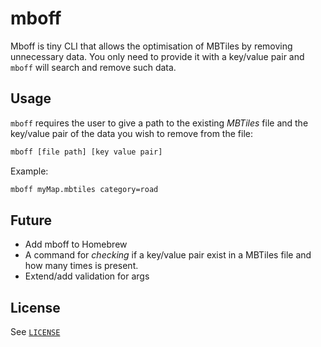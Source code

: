 # mboff

Mboff is tiny CLI that allows the optimisation of MBTiles by removing unnecessary data. You only need to provide it with a key/value pair and `mboff` will search and remove such data.

## Usage
`mboff` requires the user to give a path to the existing *MBTiles* file and the key/value pair of the data you wish to remove from the file:
```bash
mboff [file path] [key value pair]
```
Example:
```bash
mboff myMap.mbtiles category=road
```

## Future
* Add mboff to Homebrew
* A command for *checking* if a key/value pair exist in a MBTiles file and how many times is present.
* Extend/add validation for args

## License

See [`LICENSE`](./LICENSE)
